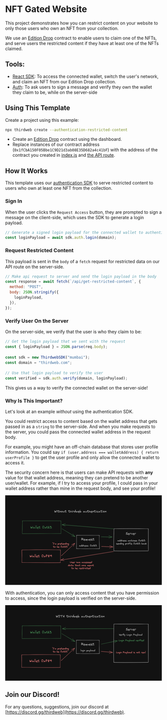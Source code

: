 # NFT Gated Website

This project demonstrates how you can restrict content on your website to only those users who own an NFT from your collection.

We use an [Edition Drop](https://portal.thirdweb.com/pre-built-contracts/edition-drop) contract to enable users to claim one of the NFTs, and serve users
the restricted content if they have at least one of the NFTs claimed.

## Tools:

- [React SDK](https://docs.thirdweb.com/react): To access the connected wallet, switch the user's network, and claim an NFT from our Edition Drop collection.
- [Auth](https://portal.thirdweb.com/building-web3-apps/authenticating-users): To ask users to sign a message and verify they own the wallet they claim to be, while on the server-side

## Using This Template

Create a project using this example:

```bash
npx thirdweb create --authentication-restricted-content
```

- Create an [Edition Drop](https://thirdweb.com/contracts/new/pre-built/drop/edition-drop) contract using the dashboard.
- Replace instances of our contract address (`0x1fCbA150F05Bbe1C9D21d3ab08E35D682a4c41bF`) with the address of the contract you created in [index.js](/pages/index.js) and [the API route](/pages/api/get-restricted-content.js).

## How It Works

This template uses our [authentication SDK](https://portal.thirdweb.com/building-web3-apps/authenticating-users) to serve restricted content
to users who own at least one NFT from the collection.

### Sign In

When the user clicks the `Request Access` button, they are prompted to sign a message on the client-side, which uses the SDK to generate a login payload.

```jsx
// Generate a signed login payload for the connected wallet to authenticate with
const loginPayload = await sdk.auth.login(domain);
```

### Request Restricted Content

This payload is sent in the `body` of a `fetch` request for restricted data on our API route on the server-side.

```jsx
// Make api request to server and send the login payload in the body
const response = await fetch(`/api/get-restricted-content`, {
  method: "POST",
  body: JSON.stringify({
    loginPayload,
  }),
});
```

### Verify User On the Server

On the server-side, we verify that the user is who they claim to be:

```jsx
// Get the login payload that we sent with the request
const { loginPayload } = JSON.parse(req.body);

const sdk = new ThirdwebSDK("mumbai");
const domain = "thirdweb.com";

// Use that login payload to verify the user
const verified = sdk.auth.verify(domain, loginPayload);
```

This gives us a way to verify the connected wallet on the server-side!

### Why Is This Important?

Let's look at an example _without_ using the authentication SDK.

You could restrict access to content based on the wallet address that gets passed in as a `string` to the server-side. And when you make requests to the server, you could pass the connected wallet address in the request body.

For example, you might have an off-chain database that stores user profile information. You could say `if (user.address === walletAddress) { return userProfile }` to get the user profile and only allow the connected wallet to access it.

The security concern here is that users can make API requests with **any** value for that wallet address, meaning they can pretend to be another user/wallet. For example, if I try to access your profile, I could pass in your wallet address rather than mine in the request body, and see your profile!

![Without Authentication](./assets/without-auth.png)

With authentication, you can only access content that you have permission to access, since the login payload is verified on the server-side.

![With Authentication](./assets/with-auth.png)

## Join our Discord!

For any questions, suggestions, join our discord at [https://discord.gg/thirdweb](https://discord.gg/thirdweb).
